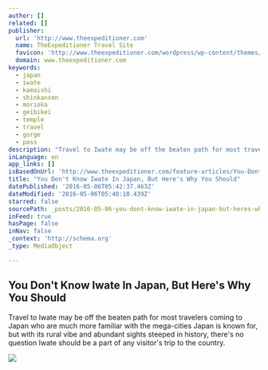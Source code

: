 ```yaml
---
author: []
related: []
publisher:
  url: 'http://www.theexpeditioner.com'
  name: TheExpeditioner Travel Site
  favicon: 'http://www.theexpeditioner.com/wordpress/wp-content/themes/theexpeditioner/favicon.ico'
  domain: www.theexpeditioner.com
keywords:
  - japan
  - iwate
  - kamaishi
  - shinkansen
  - morioka
  - geibikei
  - temple
  - travel
  - gorge
  - pass
description: "Travel to Iwate may be off the beaten path for most travelers coming to Japan who are much more familiar with the mega-cities Japan is known for, but with its rural vibe and abundant sights steeped in history, there's no question Iwate should be a part of any visitor's trip to the country."
inLanguage: en
app_links: []
isBasedOnUrl: 'http://www.theexpeditioner.com/feature-articles/You-Dont-Know-Iwate-In-Japan-But-Heres-Why-You-Should/'
title: "You Don't Know Iwate In Japan, But Here's Why You Should"
datePublished: '2016-05-06T05:42:37.463Z'
dateModified: '2016-05-06T05:40:10.439Z'
starred: false
sourcePath: _posts/2016-05-06-you-dont-know-iwate-in-japan-but-heres-why-you-should.md
inFeed: true
hasPage: false
inNav: false
_context: 'http://schema.org'
_type: MediaObject

---
```

<article style=""><h1>You Don't Know Iwate In Japan, But Here's Why You Should</h1><p>Travel to Iwate may be off the beaten path for most travelers coming to Japan who are much more familiar with the mega-cities Japan is known for, but with its rural vibe and abundant sights steeped in history, there's no question Iwate should be a part of any visitor's trip to the country.</p><img src="http://www.theexpeditioner.com/wordpress/wp-content/uploads/2015/11/Iwate-1.jpg" /></article>